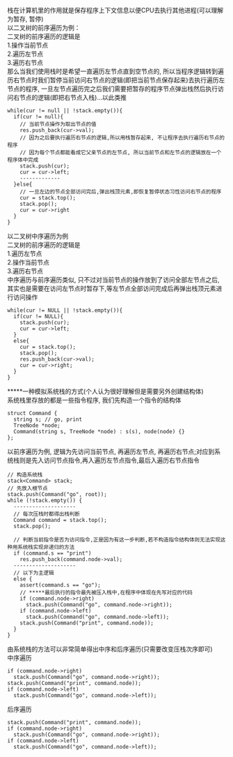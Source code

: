 栈在计算机里的作用就是保存程序上下文信息以便CPU去执行其他进程(可以理解为暂存, 暂停)  
以二叉树的前序遍历为例：  
二叉树的前序遍历的逻辑是  
1.操作当前节点  
2.遍历左节点  
3.遍历右节点    
那么当我们使用栈时是希望一直遍历左节点直到空节点的, 所以当程序逻辑转到遍历右节点时我们暂停当前访问右节点的逻辑(即把当前节点保存起来)去执行遍历左节点的程序, 一旦左节点遍历完之后我们需要把暂存的程序节点弹出栈然后执行访问右节点的逻辑(即把右节点入栈)...以此类推
```
while(cur != null || !stack.empty()){
  if(cur != null){
    // 当前节点操作为取出节点的值
    res.push_back(cur->val);
    // 因为之后要执行遍历右节点的逻辑,所以用栈暂存起来, 不让程序去执行遍历右节点的程序
    // 因为每个节点都能看成它父亲节点的左节点, 所以当前节点和左节点的逻辑放在一个程序体中完成
    stack.push(cur);
    cur = cur->left;
    -------------
  }else{
    // 一旦左边的节点全部访问完后,弹出栈顶元素,即恢复暂停状态习性访问右节点的程序
    cur = stack.top();
    stack.pop();
    cur = cur->right
  }
}
```
以二叉树中序遍历为例  
二叉树的前序遍历的逻辑是  
1.遍历左节点  
2.操作当前节点  
3.遍历右节点  
中序遍历与前序遍历类似, 只不过对当前节点的操作放到了访问全部左节点之后, 其实也是需要在访问左节点时暂存下,等左节点全部访问完成后再弹出栈顶元素进行访问操作
```
while(cur != NULL || !stack.empty()){
  if(cur != NULL){
    stack.push(cur);
    cur = cur->left;
  }
  else{
    cur = stack.top();
    stack.pop();
    res.push_back(cur->val);
    cur = cur->right;
  }
}
```

*****一种模拟系统栈的方式(个人认为很好理解但是需要另外创建结构体)  
系统栈里存放的都是一些指令程序, 我们先构造一个指令的结构体
```
struct Command {
  string s; // go, print
  TreeNode *node;
  Command(string s, TreeNode *node) : s(s), node(node) {}
};
```
以前序遍历为例, 逻辑为先访问当前节点, 再遍历左节点, 再遍历右节点;对应到系统栈则是先入访问节点指令,再入遍历左节点指令,最后入遍历右节点指令
```
// 构造系统栈
stack<Command> stack;
// 先放入根节点
stack.push(Command("go", root));
while (!stack.empty()) {
  --------------------
  // 每次压栈时都得出栈判断
  Command command = stack.top();
  stack.pop();
 
  // 判断当前指令是否为访问指令,正是因为有这一步判断,若不构造指令结构体则无法实现这种用系统栈实现非递归的方法
  if (command.s == "print")
    res.push_back(command.node->val);
  --------------------
  // 以下为主逻辑
  else {
    assert(command.s == "go");
    // *****最后执行的指令最先被压入栈中,在程序中体现在先写对应的代码
    if (command.node->right)
      stack.push(Command("go", command.node->right));
    if (command.node->left)
      stack.push(Command("go", command.node->left));
    stack.push(Command("print", command.node));
  }
}
```
由系统栈的方法可以非常简单得出中序和后序遍历(只需要改变压栈次序即可)   
中序遍历
```
if (command.node->right)
  stack.push(Command("go", command.node->right));
stack.push(Command("print", command.node));
if (command.node->left)
  stack.push(Command("go", command.node->left));
```
后序遍历
```
stack.push(Command("print", command.node));
if (command.node->right)
  stack.push(Command("go", command.node->right));
if (command.node->left)
  stack.push(Command("go", command.node->left));
```
